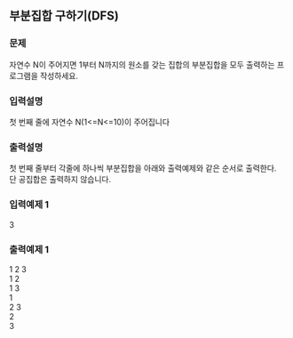 ## 부분집합 구하기(DFS)
### 문제

자연수 N이 주어지면 1부터 N까지의 원소를 갖는 집합의 부분집합을 모두 출력하는 프로그램을 작성하세요.
### 입력설명
첫 번째 줄에 자연수 N(1<=N<=10)이 주어집니다
###  출력설명
첫 번째 줄부터 각줄에 하나씩 부분집합을 아래와 출력예제와 같은 순서로 출력한다.<br>
단 공집합은 출력하지 않습니다.
### 입력예제 1
 3
### 출력예제 1
 1 2 3<br>
 1 2<br>
 1 3<br>
 1<br>
 2 3<br>
 2<br>
 3